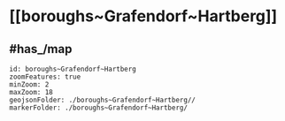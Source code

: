 # [[boroughs~Grafendorf~Hartberg]] 


## #has_/map  



```leaflet
id: boroughs~Grafendorf~Hartberg
zoomFeatures: true 
minZoom: 2 
maxZoom: 18
geojsonFolder: ./boroughs~Grafendorf~Hartberg//
markerFolder: ./boroughs~Grafendorf~Hartberg/
```
